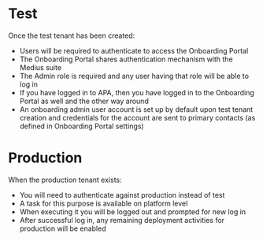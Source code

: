 # Test

Once the test tenant has been created: 
* Users will be required to authenticate to access the Onboarding Portal 
* The Onboarding Portal shares authentication mechanism with the Medius suite
* The Admin role is required and any user having that role will be able to log in 
* If you have logged in to APA, then you have logged in to the Onboarding Portal as well and the other way around
* An onboarding admin user account is set up by default upon test tenant creation and credentials for the account are sent to primary contacts (as defined in Onboarding Portal settings)

# Production

When the production tenant exists:
* You will need to authenticate against production instead of test 
* A task for this purpose is available on platform level
* When executing it you will be logged out and prompted for new log in 
* After successful log in, any remaining deployment activities for production will be enabled



